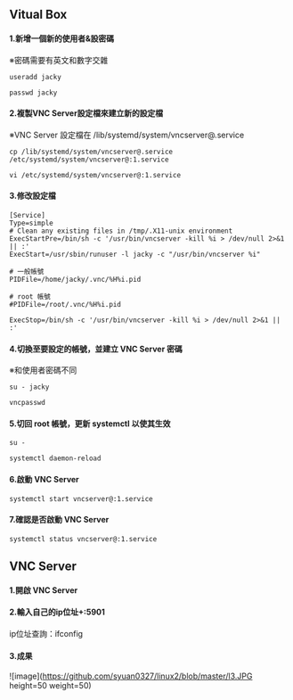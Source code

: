 ## Vitual Box
#### 1.新增一個新的使用者&設密碼
※密碼需要有英文和數字交雜
```
useradd jacky
```
```
passwd jacky
```
#### 2.複製VNC Server設定檔來建立新的設定檔
※VNC Server 設定檔在 /lib/systemd/system/vncserver@.service
```
cp /lib/systemd/system/vncserver@.service /etc/systemd/system/vncserver@:1.service
```
```
vi /etc/systemd/system/vncserver@:1.service
```
#### 3.修改設定檔
```
[Service]
Type=simple
# Clean any existing files in /tmp/.X11-unix environment
ExecStartPre=/bin/sh -c '/usr/bin/vncserver -kill %i > /dev/null 2>&1 || :'
ExecStart=/usr/sbin/runuser -l jacky -c "/usr/bin/vncserver %i"

# 一般帳號
PIDFile=/home/jacky/.vnc/%H%i.pid

# root 帳號
#PIDFile=/root/.vnc/%H%i.pid

ExecStop=/bin/sh -c '/usr/bin/vncserver -kill %i > /dev/null 2>&1 || :'
```

#### 4.切換至要設定的帳號，並建立 VNC Server 密碼
※和使用者密碼不同
```
su - jacky
```
```
vncpasswd
```

#### 5.切回 root 帳號，更新 systemctl 以使其生效
```
su -
```
```
systemctl daemon-reload
```
#### 6.啟動 VNC Server 
```
systemctl start vncserver@:1.service
```
#### 7.確認是否啟動 VNC Server
```
systemctl status vncserver@:1.service
```
## VNC Server 
#### 1.開啟 VNC Server
#### 2.輸入自己的ip位址+:5901
ip位址查詢：ifconfig
#### 3.成果
![image](https://github.com/syuan0327/linux2/blob/master/l3.JPG height=50 weight=50)
